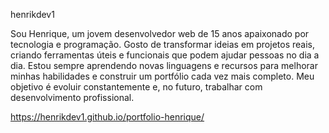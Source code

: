 henrikdev1

Sou Henrique, um jovem desenvolvedor web de 15 anos apaixonado por tecnologia e programação. Gosto de transformar ideias em projetos reais, criando ferramentas úteis e funcionais que podem ajudar pessoas no dia a dia. Estou sempre aprendendo novas linguagens e recursos para melhorar minhas habilidades e construir um portfólio cada vez mais completo. Meu objetivo é evoluir constantemente e, no futuro, trabalhar com desenvolvimento profissional.

https://henrikdev1.github.io/portfolio-henrique/
